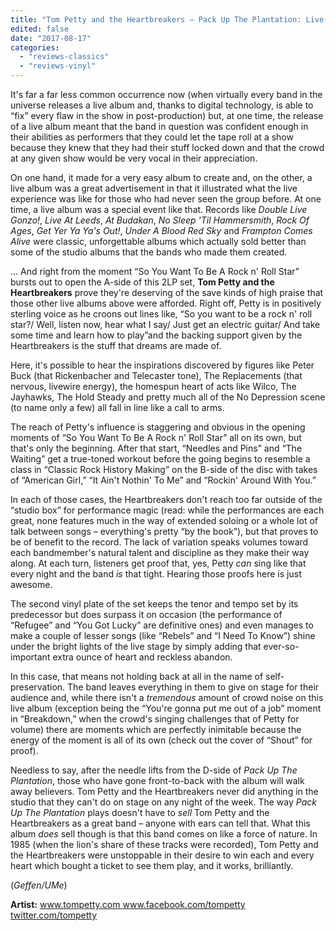 ```yaml
---
title: "Tom Petty and the Heartbreakers – Pack Up The Plantation: Live! 2LP"
edited: false
date: "2017-08-17"
categories:
  - "reviews-classics"
  - "reviews-vinyl"
---
```


It's far a far less common occurrence now (when virtually every band in the universe releases a live album and, thanks to digital technology, is able to “fix” every flaw in the show in post-production) but, at one time, the release of a live album meant that the band in question was confident enough in their abilities as performers that they could let the tape roll at a show because they knew that they had their stuff locked down and that the crowd at any given show would be very vocal in their appreciation.

On one hand, it made for a very easy album to create and, on the other, a live album was a great advertisement in that it illustrated what the live experience was like for those who had never seen the group before. At one time, a live album was a special event like that. Records like _Double Live Gonzo!_, _Live At Leeds_, _At Budakan_, _No Sleep 'Til Hammersmith_, _Rock Of Ages_, _Get Yer Ya Ya's Out!_, _Under A Blood Red Sky_ and _Frampton Comes Alive_ were classic, unforgettable albums which actually sold better than some of the studio albums that the bands who made them created.

... And right from the moment “So You Want To Be A Rock n' Roll Star” bursts out to open the A-side of this 2LP set, **Tom Petty and the Heartbreakers** prove they're deserving of the save kinds of high praise that those other live albums above were afforded. Right off, Petty is in positively sterling voice as he croons out lines like, “So you want to be a rock n' roll star?/ Well, listen now, hear what I say/ Just get an electric guitar/ And take some time and learn how to play”and the backing support given by the Heartbreakers is the stuff that dreams are made of.

Here, it's possible to hear the inspirations discovered by figures like Peter Buck (that Rickenbacher and Telecaster tone), The Replacements (that nervous, livewire energy), the homespun heart of acts like Wilco, The Jayhawks, The Hold Steady and pretty much all of the No Depression scene (to name only a few) all fall in line like a call to arms.

The reach of Petty's influence is staggering and obvious in the opening moments of “So You Want To Be A Rock n' Roll Star” all on its own, but that's only the beginning. After that start, “Needles and Pins” and “The Waiting” get a true-toned workout before the going begins to resemble a class in “Classic Rock History Making” on the B-side of the disc with takes of “American Girl,” “It Ain't Nothin' To Me” and “Rockin' Around With You.”

In each of those cases, the Heartbreakers don't reach too far outside of the “studio box” for performance magic (read: while the performances are each great, none features much in the way of extended soloing or a whole lot of talk between songs – everything's pretty “by the book”), but that proves to be of benefit to the record. The lack of variation speaks volumes toward each bandmember's natural talent and discipline as they make their way along. At each turn, listeners get proof that, yes, Petty _can_ sing like that every night and the band _is_ that tight. Hearing those proofs here is just awesome.

The second vinyl plate of the set keeps the tenor and tempo set by its predecessor but does surpass it on occasion (the performance of “Refugee” and “You Got Lucky” are definitive ones) and even manages to make a couple of lesser songs (like “Rebels” and “I Need To Know”) shine under the bright lights of the live stage by simply adding that ever-so-important extra ounce of heart and reckless abandon.

In this case, that means not holding back at all in the name of self-preservation. The band leaves everything in them to give on stage for their audience and, while there isn't a _tremendous_ amount of crowd noise on this live album (exception being the “You're gonna put me out of a job” moment in “Breakdown,” when the crowd's singing challenges that of Petty for volume) there are moments which are perfectly inimitable because the energy of the moment is all of its own (check out the cover of “Shout” for proof).

Needless to say, after the needle lifts from the D-side of _Pack Up The Plantation_, those who have gone front-to-back with the album will walk away believers. Tom Petty and the Heartbreakers never did anything in the studio that they can't do on stage on any night of the week. The way _Pack Up The Plantation_ plays doesn't have to _sell_ Tom Petty and the Heartbreakers as a great band – anyone with ears can tell that. What this album _does_ sell though is that this band comes on like a force of nature. In 1985 (when the lion's share of these tracks were recorded), Tom Petty and the Heartbreakers were unstoppable in their desire to win each and every heart which bought a ticket to see them play, and it works, brilliantly.

(_Geffen/UMe_)

**Artist:** [www.tompetty.com www.facebook.com/tompetty twitter.com/tompetty](http://www.tompetty.com/40?ref=https://www.google.ca/)
